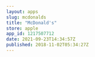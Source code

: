 ```yaml
---
layout: apps
slug: mcdonalds
title: "McDonald's"
store: apple
app_id: 1217507712
date: 2021-09-23T14:34:57Z
published: 2018-11-02T05:34:27Z
---
```

